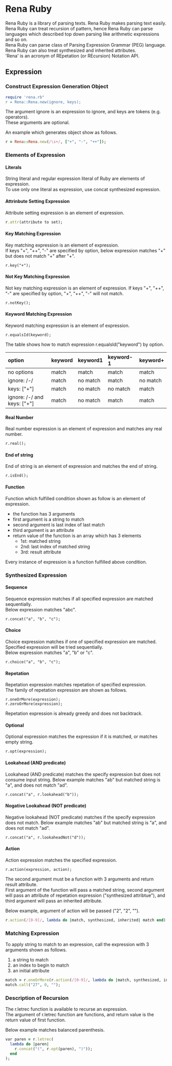 # Rena Ruby
Rena Ruby is a library of parsing texts. Rena Ruby makes parsing text easily.  
Rena Ruby can treat recursion of pattern, hence Rena Ruby can parse languages which described top down parsing
like arithmetic expressions and so on.  
Rena Ruby can parse class of Parsing Expression Grammar (PEG) language.  
Rena Ruby can also treat synthesized and inherited attributes.  
'Rena' is an acronym of REpetation (or REcursion) Notation API.  

## Expression

### Construct Expression Generation Object
```ruby
require 'rena.rb"
r = Rena::Rena.new(ignore, keys);
```

The argument ignore is an expression to ignore, and keys are tokens (e.g. operators).  
These arguments are optional.

An example which generates object show as follows.
```ruby
r = Rena::Rena.new(/\s+/, ["+", "-", "++"]);
```

### Elements of Expression

#### Literals
String literal and regular expression literal of Ruby are elements of expression.  
To use only one literal as expression, use concat synthesized expression.

#### Attrinbute Setting Expression
Attribute setting expression is an element of expression.
```ruby
r.attr(attribute to set);
```

#### Key Matching Expression
Key matching expression is an element of expression.  
If keys "+", "++", "-" are specified by option, below expression matches "+" but does not match "+" after "+".
```
r.key("+");
```

#### Not Key Matching Expression
Not key matching expression is an element of expression.
If keys "+", "++", "-" are specified by option, "+", "++", "-" will not match.
```
r.notKey();
```

#### Keyword Matching Expression
Keyword matching expression is an element of expression.
```
r.equalsId(keyword);
```

The table shows how to match expression r.equalsId("keyword") by option.

|option|keyword|keyword1|keyword-1|keyword+|
|:-----|:------|:-------|:--------|:-------|
|no options|match|match|match|match|
|ignore: /-/|match|no match|match|no match|
|keys: ["+"]|match|no match|no match|match|
|ignore: /-/ and keys: ["+"]|match|no match|match|match|

#### Real Number
Real number expression is an element of expression and matches any real number.
```
r.real();
```

#### End of string
End of string is an element of expression and matches the end of string.
```
r.isEnd();
```

#### Function
Function which fulfilled condition shown as follow is an element of expression.  
* the function has 3 arguments
* first argument is a string to match
* second argument is last index of last match
* third argument is an attribute
* return value of the function is an array which has 3 elements
  * 1st: matched string
  * 2nd: last index of matched string
  * 3rd: result attribute

Every instance of expression is a function fulfilled above condition.

### Synthesized Expression

#### Sequence
Sequence expression matches if all specified expression are matched sequentially.  
Below expression matches "abc".
```
r.concat("a", "b", "c");
```

#### Choice
Choice expression matches if one of specified expression are matched.  
Specified expression will be tried sequentially.  
Below expression matches "a", "b" or "c".
```
r.choice("a", "b", "c");
```

#### Repetation
Repetation expression matches repetation of specified expression.  
The family of repetation expression are shown as follows.  
```
r.oneOrMore(expression);
r.zeroOrMore(expression);
```

Repetation expression is already greedy and does not backtrack.

#### Optional
Optional expression matches the expression if it is matched, or matches empty string.
```
r.opt(expression);
```

#### Lookahead (AND predicate)
Lookahead (AND predicate) matches the specify expression but does not consume input string.
Below example matches "ab" but matched string is "a", and does not match "ad".
```
r.concat("a", r.lookahead("b"));
```

#### Nogative Lookahead (NOT predicate)
Negative lookahead (NOT predicate) matches if the specify expression does not match.
Below example matches "ab" but matched string is "a", and does not match "ad".
```
r.concat("a", r.lookaheadNot("d"));
```

#### Action
Action expression matches the specified expression.  
```
r.action(expression, action);
```

The second argument must be a function with 3 arguments and return result attribute.  
First argument of the function will pass a matched string,
second argument will pass an attribute of repetation expression ("synthesized attribtue"),
and third argument will pass an inherited attribute.  

Below example, argument of action will be passed ("2", "2", "").
```ruby
r.action(/[0-9]/, lambda do |match, synthesized, inherited| match end).call("2", 0, "")
```

### Matching Expression
To apply string to match to an expression, call the expression with 3 arguments shown as follows.
1. a string to match
2. an index to begin to match
3. an initial attribute

```ruby
match = r.oneOrMore(r.action(/[0-9]/, lambda do |match, synthesized, inherited| inherited + ":" + synthesized end));
match.call("27", 0, "");
```

### Description of Recursion
The r.letrec function is available to recurse an expression.  
The argument of r.letrec function are functions, and return value is the return value of first function.

Below example matches balanced parenthesis.
```ruby
var paren = r.letrec(
  lambda do |paren|
    r.concat("(", r.opt(paren), ")"));
  end
);
```

